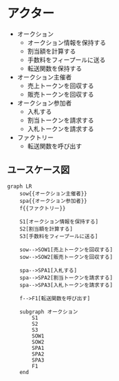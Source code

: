# アクター

- オークション
  - オークション情報を保持する
  - 割当額を計算する
  - 手数料をフィープールに送る
  - 転送関数を保持する
- オークション主催者
  - 売上トークンを回収する
  - 販売トークンを回収する
- オークション参加者
  - 入札する
  - 割当トークンを請求する
  - 入札トークンを請求する
- ファクトリー
  - 転送関数を呼び出す
## ユースケース図

```mermaid
graph LR
    sow{{オークション主催者}}
    spa{{オークション参加者}}
    f{{ファクトリー}}

    S1[オークション情報を保持する]
    S2[割当額を計算する]
    S3[手数料をフィープールに送る]

    sow-->SOW1[売上トークンを回収する]
    sow-->SOW2[販売トークンを回収する]

    spa-->SPA1[入札する]
    spa-->SPA2[割当トークンを請求する]
    spa-->SPA3[入札トークンを請求する]

    f-->F1[転送関数を呼び出す]

    subgraph オークション
        S1
        S2
        S3
        SOW1
        SOW2
        SPA1
        SPA2
        SPA3
        F1
    end
```
